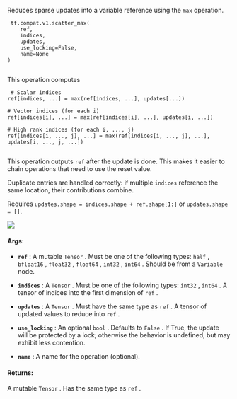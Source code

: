 Reduces sparse updates into a variable reference using the  `max`  operation.



```
 tf.compat.v1.scatter_max(
    ref,
    indices,
    updates,
    use_locking=False,
    name=None
)
 
```

This operation computes



```
 # Scalar indices
ref[indices, ...] = max(ref[indices, ...], updates[...])

# Vector indices (for each i)
ref[indices[i], ...] = max(ref[indices[i], ...], updates[i, ...])

# High rank indices (for each i, ..., j)
ref[indices[i, ..., j], ...] = max(ref[indices[i, ..., j], ...],
updates[i, ..., j, ...])
 
```

This operation outputs  `ref`  after the update is done.
This makes it easier to chain operations that need to use the reset value.

Duplicate entries are handled correctly: if multiple  `indices`  reference
the same location, their contributions combine.

Requires  `updates.shape = indices.shape + ref.shape[1:]`  or <code translate="no" dir="ltr">updates.shape =
[]</code>.


![](https://tensorflow.google.cn/images/ScatterAdd.png)


#### Args:

- **`ref`** : A mutable  `Tensor` . Must be one of the following types:  `half` ,
 `bfloat16` ,  `float32` ,  `float64` ,  `int32` ,  `int64` . Should be from a
 `Variable`  node.

- **`indices`** : A  `Tensor` . Must be one of the following types:  `int32` ,  `int64` . A
tensor of indices into the first dimension of  `ref` .

- **`updates`** : A  `Tensor` . Must have the same type as  `ref` . A tensor of updated
values to reduce into  `ref` .

- **`use_locking`** : An optional  `bool` . Defaults to  `False` . If True, the update
will be protected by a lock; otherwise the behavior is undefined, but may
exhibit less contention.

- **`name`** : A name for the operation (optional).



#### Returns:
A mutable  `Tensor` . Has the same type as  `ref` .

